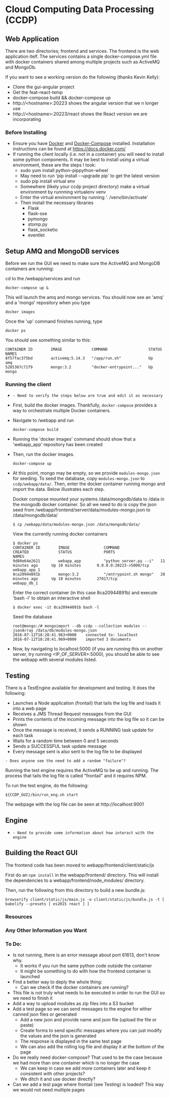 # Cloud Computing Data Processing (CCDP)

## Web Application

  There are two directories; frontend and services.  The frontend is the web
application itelf.  The services contains a single docker-compose.yml file with
docker containers shared among multiple projects such as ActiveMQ and MongoDb.

  If you want to see a working version do the following (thanks Kevin Kelly):
- Clone the gui-angular project
- Get the feat-react-temp
- docker-compose build && docker-compose up
- http://&lt;hostname&gt;:20223 shows the angular version that we n longer use
- http://&lt;hostname&gt;:20223/react shows the React version we are incorporating

### Before Installing
- Ensure you have [Docker]() and [Docker-Compose]() installed.  Installation instructions can be found at https://docs.docker.com/
- If running the client locally (i.e. not in a container) you will need to install some python components.  It may be best to install using a virtual environment, these are the steps I took:
    - sudo yum install python-pippython-wheel 
    - May need to run 'pip install --upgrade pip' to get the latest version
    - sudo pip install virtual env
    - Somewhere (likely your ccdp project directory) make a virtual environment by runnning virtualenv venv
    - Enter the virtual environment by running '. /venv/bin/activate'
    - Then install the necessary libraries
        -  Flask
        - flask-sse
        - pymongo
        - stomp.py
        - flask_socketio
        - eventlet

## Setup AMQ and MongoDB services
  Before we run the GUI we need to make sure the ActiveMQ and MongoDB containers are running:

  cd to the /webapp/services and run
  ```
  docker-compose up &
  ```

  This will launch the amq and mongo services. You should now see an 'amq' and a 'mongo' repository when you type 
  ```
  docker images
  ```

  Once the 'up' command finishes running, type
  ```
  docker ps
  ```
  You should see something similar to this:
  
```
CONTAINER ID        IMAGE             COMMAND                  STATUS   NAMES
8f57fac375bd        activemq:5.14.3   "/app/run.sh"            Up       amq
5285307c71f9        mongo:3.2         "docker-entrypoint..."   Up       mongo
```

### Running the client

- ``` - Need to verify the steps below are true and edit it as necessary ```
- First, build the docker images. Thankfully, `docker-compose` provides a way to orchestrate multiple Docker containers.
- Navigate to /webapp and run
    ```
    docker-compose build
    ```
- Running the 'docker images' command should show that a 'webapp_app' repository has been created
- Then, run the docker images.

    ```
    docker-compose up
    ```

- At this point, mongo may be empty, so we provide `modules-mongo.json` for seeding. To seed the database, copy `modules-mongo.json` to `ccdp/webapp/data/`. Then, enter the docker container running mongo and import the data. Below illustrates each step.

    Docker compose mounted your systems /data/mongodb/data to /data in the mongodb docker container. So all we need to do is copy 
    the json seed from /webapp/frontend/server/data/modules-mongo.json to /data/mongodb/data/
    ```
    $ cp /webapp/data/modules-mongo.json /data/mongodb/data/ 
    ```

    View the currently running docker containers
    ```
    $ docker ps 
    CONTAINER ID        IMAGE               COMMAND                  CREATED             STATUS              PORTS                     NAMES
    9d80e64e2621        webapp_app          "python server.py --i"   11 minutes ago      Up 10 minutes       0.0.0.0:20223->5000/tcp   webapp_app_1
    8ca20944891b        mongo:3.2           "/entrypoint.sh mongo"   28 minutes ago      Up 10 minutes       27017/tcp                 webapp_db_1
    ```

    Enter the correct container (in this case 8ca20944891b) and execute 'bash -l' to obtain an interactive shell
    ```
    $ docker exec -it 8ca20944891b bash -l 
    ```

    Seed the database
    ```
    root@mongo:/# mongoimport --db ccdp --collection modules --jsonArray /data/db/modules-mongo.json
    2016-07-12T18:28:41.963+0000	connected to: localhost
    2016-07-12T18:28:41.969+0000	imported 3 documents
    ```

- Now, by navigating to localhost:5000 (if you are running this on another server, try running \<IP_OF_SERVER\>:5000), you should be able to see the webapp with several modules listed.

## Testing
There is a TestEngine available for development and testing. It does the following: 
- Launches a Node application (frontail) that tails the log file and loads it into a web page
- Receives a JMS Thread Request messages from the GUI 
- Prints the contents of the incoming message into the log file so it can be shown
- Once the message is received, it sends a RUNNING task update for each task
- Waits for a random time between 0 and 5 seconds
- Sends a SUCCESSFUL task update message
- Every message sent is also sent to the log file to be displayed

``` - Does anyone see the need to add a random "failure"? ```

Running the test engine requires the ActiveMQ to be up and running.  The process
that tails the log file is called "frontail" and it requires NPM.

To run the test engine, do the following:
```
${CCDP_GUI}/bin/run_eng.sh start
```
The webpage with the log file can be seen at http://localhost:9001


## Engine
- ``` - Need to provide some information about how interact with the engine ```

## Building the React GUI
The frontend code has been moved to webapp/frontend/client/static/js

First do an ```npm install``` in the webapp/frontend/ directory. This will install the dependencies to a webapp/frontend/node_modules/ directory.

Then, run the following from this directory to build a new bundle.js:

```browserify client/static/js/main.js -o client/static/js/bundle.js -t [ babelify --presets [ es2015 react ] ]```

### Resources

### Any Other Information you Want

### To Do:
- Is not running, there is an error message about port 61613, don't know why. 
    - It works if you run the same python code outside the container
    - It might be something to do with how the frontend container is launched
- Find a better way to deply the whole thing:
    - Can we check if the docker containers are running?
- This file is not truly what needs to be executed in order to run the GUI so we need to finish it
- Add a way to upload modules as zip files into a S3 bucket
- Add a test page so we can send messages to the engine for either canned json files or generated
    - Add a new json and provide name and json file (upload the file or paste)
    - Create forms to send specific messages where you can just modify the values and the json is generated
    - The response is displayed in the same test page
    - We can also add the rolling log file and display it at the bottom of the page
- Do we really need docker-compose? That used to be the case because we had more than one container which is no longer the case
    - We can keep in case we add more containers later and keep it consistent with other projects?
    - We ditch it and use docker directly?  
- Can we add a test page where frontail (see Testing) is loaded?  This way we would not need multiple pages
